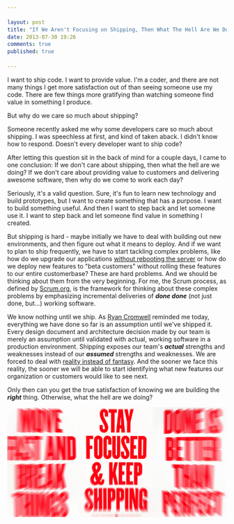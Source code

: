 ```yaml
---

layout: post
title: "If We Aren't Focusing on Shipping, Then What The Hell Are We Doing?"
date: 2013-07-30 19:26
comments: true
published: true

---
```

I want to ship code.  I want to provide value.  I'm a coder, and there are not many things I get more satisfaction out of than seeing someone use my code.  There are few things more gratifying than watching someone find value in something I produce.  

But why do we care so much about shipping?  

Someone recently asked me why some developers care so much about shipping.  I was speechless at first, and kind of taken aback.  I didn't know how to respond.  Doesn't every developer want to ship code?  

After letting this question sit in the back of mind for a couple days, I came to one conclusion: If we don't care about shipping, then what the hell are we doing?  If we don't care about providing value to customers and delivering awesome software, then why do we come to work each day?  

Seriously, it's a valid question.  Sure, it's fun to learn new technology and build prototypes, but I want to create something that has a purpose.  I want to build something useful.  And then I want to step back and let someone use it.  I want to step back and let someone find value in something I created.

But shipping is hard - maybe initially we have to deal with building out new environments, and then figure out what it means to deploy.  And if we want to plan to ship frequently, we have to start tackling complex problems, like how do we upgrade our applications [without rebooting the server][AgileSoftwareShippingDecisions] or how do we deploy new features to "beta customers" without rolling these features to our entire customerbase?  These are hard problems.  And we should be thinking about them from the very beginning.  For me, the Scrum process, as defined by [Scrum.org][ScrumDotOrg], is the framework for thinking about these complex problems by emphasizing incremental deliveries of ***done done*** (not just done, but...) working software.

We know nothing until we ship.  As [Ryan Cromwell][RyanCromwellTwitter] reminded me today, everything we have done so far is an assumption until we've shipped it.  Every design document and architecture decision made by our team is merely an assumption until validated with actual, working software in a production environment.  Shipping exposes our team's ***actual*** strengths and weaknesses instead of our ***assumed*** strengths and weaknesses.  We are forced to deal with [reality instead of fantasy][MonasteryImportanceOfShipping].  And the sooner we face this reality, the sooner we will be able to start identifying what new features our organization or customers would like to see next. 

Only then can you get the true satisfaction of knowing we are building the ***right*** thing.  Otherwise, what the hell are we doing?  

[![Just Keep Shipping](/images/posts/justkeepshipping.jpg)][JustKeepShippingAttribution]

[RyanCromwellTwitter]:https://twitter.com/cromwellryan
[AgileSoftwareShippingDecisions]:http://www.cio.com/article/728269/3_Ways_to_Be_More_Agile_With_Software_Shipping_Decisions
[MonasteryImportanceOfShipping]:http://blog.the-monastery.com/2013/04/the-importance-of-shipping-software.html
[ScrumDotOrg]:http://www.scrum.org/
[JustKeepShippingAttribution]:http://www.flickr.com/photos/thomashawk/7279292020/
  
